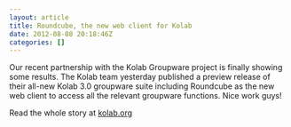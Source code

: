 ```yaml
---
layout: article
title: Roundcube, the new web client for Kolab
date: 2012-08-08 20:18:46Z
categories: []
---
```

Our recent partnership with the Kolab Groupware project is finally showing some results. The Kolab team yesterday published a preview release of their all-new Kolab 3.0 groupware suite including Roundcube as the new web client to access all the relevant groupware functions. Nice work guys!

Read the whole story at [kolab.org](http://kolab.org/blog/grote/2012/08/07/alpha-kolab-3.0-and-roundcube-0.8-released)

